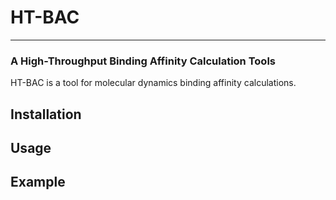 # HT-BAC
---
### A High-Throughput Binding Affinity Calculation Tools

HT-BAC is a tool for molecular dynamics binding affinity calculations.


## Installation


## Usage

## Example
